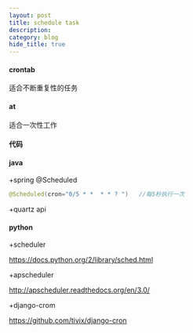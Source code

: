```yaml
---
layout: post
title: schedule task
description: 
category: blog
hide_title: true
---
```




#### crontab

适合不断重复性的任务

#### at

适合一次性工作

#### 代码

#### java   

+spring  @Scheduled

```java
@Scheduled(cron="0/5 * *  * * ? ")   //每5秒执行一次 
```

+quartz api

#### python

+scheduler 

https://docs.python.org/2/library/sched.html

+apscheduler

http://apscheduler.readthedocs.org/en/3.0/

+django-crom 

https://github.com/tivix/django-cron



